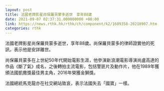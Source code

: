 ```yaml
---
layout: post
title: 法國老牌影星尚保羅貝蒙多逝世　享年88歲
date: 2021-09-07 02:37:31.000000000 +08:00
link: https://news.rthk.hk/rthk/ch/component/k2/1609358-20210907.htm
categories: rthk
---
```


法國老牌影星尚保羅貝蒙多逝世，享年88歲。尚保羅貝蒙多的律師證實他的死訊，表示他是安詳離世。

尚保羅貝蒙多在上世紀50年代開始電影生涯，他參演新浪潮電影導演尚盧高達的作品《斷了氣》成名，之後轉拍主流電影，包括警匪片及動作片，他在1989年獲頒法國凱撒獎最佳男主角，2016年榮獲金獅獎。

法國總統馬克龍亦在社交網站致哀，表示法國失去「國寶」一樣。

